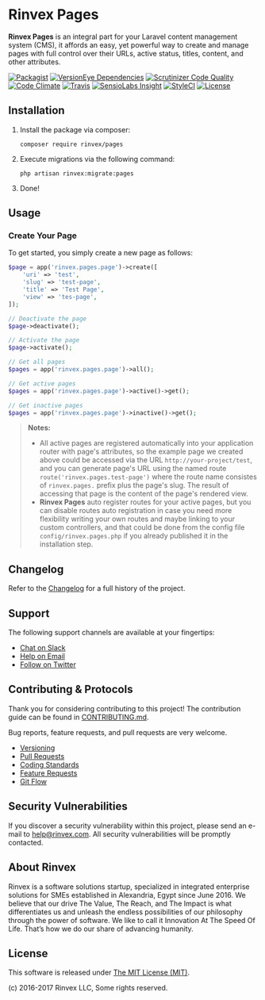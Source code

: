 # Rinvex Pages

**Rinvex Pages** is an integral part for your Laravel content management system (CMS), it affords an easy, yet powerful way to create and manage pages with full control over their URLs, active status, titles, content, and other attributes.

[![Packagist](https://img.shields.io/packagist/v/rinvex/pages.svg?label=Packagist&style=flat-square)](https://packagist.org/packages/rinvex/pages)
[![VersionEye Dependencies](https://img.shields.io/versioneye/d/php/rinvex:pages.svg?label=Dependencies&style=flat-square)](https://www.versioneye.com/php/rinvex:pages/)
[![Scrutinizer Code Quality](https://img.shields.io/scrutinizer/g/rinvex/pages.svg?label=Scrutinizer&style=flat-square)](https://scrutinizer-ci.com/g/rinvex/pages/)
[![Code Climate](https://img.shields.io/codeclimate/github/rinvex/pages.svg?label=CodeClimate&style=flat-square)](https://codeclimate.com/github/rinvex/pages)
[![Travis](https://img.shields.io/travis/rinvex/pages.svg?label=TravisCI&style=flat-square)](https://travis-ci.org/rinvex/pages)
[![SensioLabs Insight](https://img.shields.io/sensiolabs/i/e87d27d0-0592-4f89-b224-01ed6cb51f82.svg?label=SensioLabs&style=flat-square)](https://insight.sensiolabs.com/projects/e87d27d0-0592-4f89-b224-01ed6cb51f82)
[![StyleCI](https://styleci.io/repos/98953486/shield)](https://styleci.io/repos/98953486)
[![License](https://img.shields.io/packagist/l/rinvex/pages.svg?label=License&style=flat-square)](https://github.com/rinvex/pages/blob/develop/LICENSE)


## Installation

1. Install the package via composer:
    ```shell
    composer require rinvex/pages
    ```

2. Execute migrations via the following command:
    ```
    php artisan rinvex:migrate:pages
    ```

3. Done!

## Usage

### Create Your Page

To get started, you simply create a new page as follows:

```php
$page = app('rinvex.pages.page')->create([
    'uri' => 'test',
    'slug' => 'test-page',
    'title' => 'Test Page',
    'view' => 'tes-page',
]);

// Deactivate the page
$page->deactivate();

// Activate the page
$page->activate();

// Get all pages
$pages = app('rinvex.pages.page')->all();

// Get active pages
$pages = app('rinvex.pages.page')->active()->get();

// Get inactive pages
$pages = app('rinvex.pages.page')->inactive()->get();
```

> **Notes:**
> - All active pages are registered automatically into your application router with page's attributes, so the example page we created above could be accessed via the URL `http://your-project/test`, and you can generate page's URL using the named route `route('rinvex.pages.test-page')` where the route name consistes of `rinvex.pages.` prefix plus the page's slug. The result of accessing that page is the content of the page's rendered view.
> - **Rinvex Pages** auto register routes for your active pages, but you can disable routes auto registration in case you need more flexibility writing your own routes and maybe linking to your custom controllers, and that could be done from the config file `config/rinvex.pages.php` if you already published it in the installation step.


## Changelog

Refer to the [Changelog](CHANGELOG.md) for a full history of the project.


## Support

The following support channels are available at your fingertips:

- [Chat on Slack](http://chat.rinvex.com)
- [Help on Email](mailto:help@rinvex.com)
- [Follow on Twitter](https://twitter.com/rinvex)


## Contributing & Protocols

Thank you for considering contributing to this project! The contribution guide can be found in [CONTRIBUTING.md](CONTRIBUTING.md).

Bug reports, feature requests, and pull requests are very welcome.

- [Versioning](CONTRIBUTING.md#versioning)
- [Pull Requests](CONTRIBUTING.md#pull-requests)
- [Coding Standards](CONTRIBUTING.md#coding-standards)
- [Feature Requests](CONTRIBUTING.md#feature-requests)
- [Git Flow](CONTRIBUTING.md#git-flow)


## Security Vulnerabilities

If you discover a security vulnerability within this project, please send an e-mail to [help@rinvex.com](help@rinvex.com). All security vulnerabilities will be promptly contacted.


## About Rinvex

Rinvex is a software solutions startup, specialized in integrated enterprise solutions for SMEs established in Alexandria, Egypt since June 2016. We believe that our drive The Value, The Reach, and The Impact is what differentiates us and unleash the endless possibilities of our philosophy through the power of software. We like to call it Innovation At The Speed Of Life. That’s how we do our share of advancing humanity.


## License

This software is released under [The MIT License (MIT)](LICENSE).

(c) 2016-2017 Rinvex LLC, Some rights reserved.
